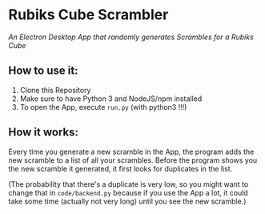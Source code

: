 # Rubiks Cube Scrambler

*An Electron Desktop App that randomly generates Scrambles for a Rubiks Cube*

## How to use it:

1. Clone this Repository
2. Make sure to have Python 3 and NodeJS/npm installed
3. To open the App, execute ```run.py``` (with python3 !!!)

## How it works:

Every time you generate a new scramble in the App, the program adds
the new scramble to a list of all your scrambles. Before the program shows
you the new scramble it generated, it first looks for duplicates in the list.

(The probability that there's a duplicate is very low, so you might want to
change that in ```code/backend.py``` because if you use the App a lot, it
could take some time (actually not very long) until you see the new scramble.)
